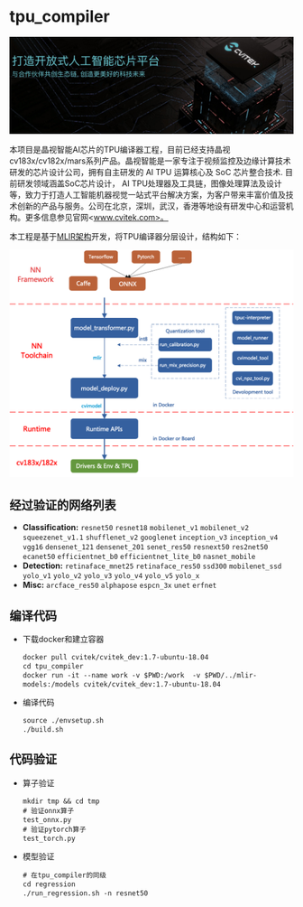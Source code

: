 # tpu_compiler

![](./doc/assets/cvitek.jpg)

本项目是晶视智能AI芯片的TPU编译器工程，目前已经支持晶视cv183x/cv182x/mars系列产品。晶视智能是一家专注于视频监控及边缘计算技术研发的芯片设计公司，拥有自主研发的 AI TPU 运算核心及 SoC 芯片整合技术. 目前研发领域涵盖SoC芯片设计， AI TPU处理器及工具链，图像处理算法及设计等，致力于打造人工智能机器视觉一站式平台解决方案，为客户带来丰富价值及技术创新的产品与服务。公司在北京，深圳，武汉，香港等地设有研发中心和运营机构。更多信息参见官网<www.cvitek.com>。

本工程是基于[MLIR架构](https://mlir.llvm.org/)开发，将TPU编译器分层设计，结构如下：

![](./doc/assets/NNToolchain.png)




## 经过验证的网络列表

* **Classification:** `resnet50` `resnet18` `mobilenet_v1` `mobilenet_v2` `squeezenet_v1.1` `shufflenet_v2` `googlenet` `inception_v3` `inception_v4` `vgg16` `densenet_121` `densenet_201` `senet_res50` `resnext50` `res2net50` `ecanet50` `efficientnet_b0` `efficientnet_lite_b0` `nasnet_mobile`
* **Detection:** `retinaface_mnet25` `retinaface_res50` `ssd300` `mobilenet_ssd` `yolo_v1`  `yolo_v2` `yolo_v3`  `yolo_v4` `yolo_v5` `yolo_x`
* **Misc:** `arcface_res50` `alphapose` `espcn_3x` `unet` `erfnet`



## 编译代码

* 下载docker和建立容器

  ```shell
  docker pull cvitek/cvitek_dev:1.7-ubuntu-18.04
  cd tpu_compiler
  docker run -it --name work -v $PWD:/work  -v $PWD/../mlir-models:/models cvitek/cvitek_dev:1.7-ubuntu-18.04
  ```

* 编译代码

  ```shell
  source ./envsetup.sh
  ./build.sh
  ```

## 代码验证

* 算子验证

  ``` shell
  mkdir tmp && cd tmp
  # 验证onnx算子
  test_onnx.py
  # 验证pytorch算子
  test_torch.py
  ```

* 模型验证

  ``` shell
  # 在tpu_compiler的同级
  cd regression
  ./run_regression.sh -n resnet50
  ```

